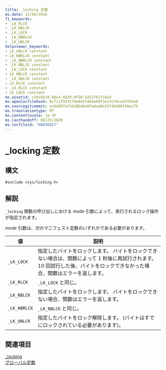 ```yaml
---
title: _locking 定数
ms.date: 11/04/2016
f1_keywords:
- _LK_RLCK
- _LK_NBLCK
- _LK_LOCK
- _LK_NBRLCK
- _LK_UNLCK
helpviewer_keywords:
- LK_UNLCK constant
- LK_NBRLCK constant
- _LK_NBRLCK constant
- _LK_NBLCK constant
- _LK_LOCK constant
- LK_NBLCK constant
- _LK_UNLCK constant
- LK_RLCK constant
- _LK_RLCK constant
- LK_LOCK constant
ms.assetid: c3dc92c8-60e3-4d29-9f50-5d217627c8ad
ms.openlocfilehash: 8cfc1f933179e043f464a69f3ac5cf4ca25763e0
ms.sourcegitcommit: ec6dd97ef3d10b44e0fedaa8e53f41696f49ac7b
ms.translationtype: MT
ms.contentlocale: ja-JP
ms.lasthandoff: 08/25/2020
ms.locfileid: "88830827"
---
```

# <a name="_locking-constants"></a>_locking 定数

## <a name="syntax"></a>構文

```
#include <sys/locking.h>
```

## <a name="remarks"></a>解説

`_locking` 関数の呼び出しにおける *mode* 引数によって、実行されるロック操作が指定されます。

*mode* 引数は、次のマニフェスト定数のいずれかである必要があります。

|値|説明|
|-|-|
| `_LK_LOCK`  | 指定したバイトをロックします。 バイトをロックできない場合は、関数によって 1 秒後に再試行されます。 10 回試行した後、バイトをロックできなかった場合、関数はエラーを返します。  |
| `_LK_RLCK`  | `_LK_LOCK` と同じ。  |
|`_LK_NBLCK`  | 指定したバイトをロックします。 バイトをロックできない場合、関数はエラーを返します。  |
| `_LK_NBRLCK`  | `_LK_NBLCK` と同じ。  |
| `_LK_UNLCK`  | 指定したバイトをロック解除します。 (バイトはすでにロックされている必要があります)。  |

## <a name="see-also"></a>関連項目

[_locking](../c-runtime-library/reference/locking.md)<br/>
[グローバル定数](../c-runtime-library/global-constants.md)
